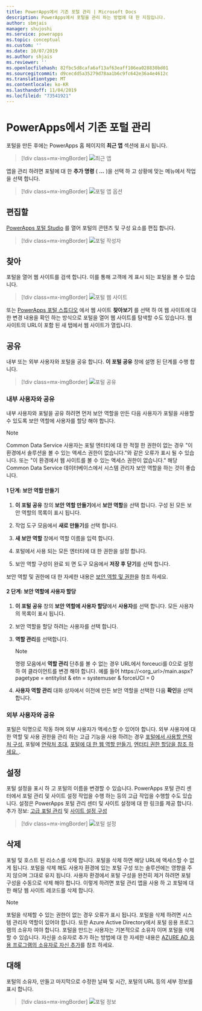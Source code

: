 ```yaml
---
title: PowerApps에서 기존 포털 관리 | Microsoft Docs
description: PowerApps에서 포털을 관리 하는 방법에 대 한 지침입니다.
author: sbmjais
manager: shujoshi
ms.service: powerapps
ms.topic: conceptual
ms.custom: ''
ms.date: 10/07/2019
ms.author: shjais
ms.reviewer: ''
ms.openlocfilehash: 82fbc5d8cafa6af13af63eaff106ea028830bd01
ms.sourcegitcommit: d9cecdd5a35279d78aa1b6c9fc642e36a4e4612c
ms.translationtype: MT
ms.contentlocale: ko-KR
ms.lasthandoff: 11/04/2019
ms.locfileid: "73541921"
---
```

# <a name="manage-existing-portals-in-powerapps"></a>PowerApps에서 기존 포털 관리

포털을 만든 후에는 PowerApps 홈 페이지의 **최근 앱** 섹션에 표시 됩니다.

> [!div class=mx-imgBorder]
> ![최근 앱](media/recent-apps.png "최근 앱")  

앱을 관리 하려면 포털에 대 한 **추가 명령** ( **...** )을 선택 하 고 상황에 맞는 메뉴에서 작업을 선택 합니다.

> [!div class=mx-imgBorder]
> ![포털 앱 옵션](media/portal-app-options.png "포털 앱 옵션")  

## <a name="edit"></a>편집할

[PowerApps 포털 Studio](portal-designer-anatomy.md) 를 열어 포털의 콘텐츠 및 구성 요소를 편집 합니다.  

> [!div class=mx-imgBorder]
> ![포털 작성자](media/portal-maker.png "포털 작성자")  

## <a name="browse"></a>찾아

포털을 열어 웹 사이트를 검색 합니다. 이를 통해 고객에 게 표시 되는 포털을 볼 수 있습니다.

> [!div class=mx-imgBorder]
> ![포털 웹 사이트](media/portal-website.png "포털 웹 사이트")  

또는 [PowerApps 포털 스튜디오](portal-designer-anatomy.md) 에서 웹 사이트 **찾아보기** 를 선택 하 여 웹 사이트에 대 한 변경 내용을 확인 하는 방식으로 포털을 열어 웹 사이트를 탐색할 수도 있습니다. 웹 사이트의 URL이 포함 된 새 탭에서 웹 사이트가 열립니다.

## <a name="share"></a>공유

내부 또는 외부 사용자와 포털을 공유 합니다. **이 포털 공유** 창에 설명 된 단계를 수행 합니다.

> [!div class=mx-imgBorder]
> ![포털 공유](media/share-portal.png "포털 공유")  

### <a name="share-with-internal-users"></a>내부 사용자와 공유

내부 사용자와 포털을 공유 하려면 먼저 보안 역할을 만든 다음 사용자가 포털을 사용할 수 있도록 보안 역할에 사용자를 할당 해야 합니다.

> [!NOTE]
> Common Data Service 사용자는 포털 엔터티에 대 한 적절 한 권한이 없는 경우 "이 환경에서 솔루션을 볼 수 있는 액세스 권한이 없습니다."와 같은 오류가 표시 될 수 있습니다. 또는 "이 환경에서 웹 사이트를 볼 수 있는 액세스 권한이 없습니다." 해당 Common Data Service 데이터베이스에서 시스템 관리자 보안 역할을 하는 것이 좋습니다.

#### <a name="step-1-create-a-security-role"></a>1 단계: 보안 역할 만들기

1.  **이 포털 공유** 창의 **보안 역할 만들기**에서 **보안 역할**을 선택 합니다. 구성 된 모든 보안 역할의 목록이 표시 됩니다.

2.  작업 도구 모음에서 **새로 만들기**를 선택 합니다.

3.  **새 보안 역할** 창에서 역할 이름을 입력 합니다.

4.  포털에서 사용 되는 모든 엔터티에 대 한 권한을 설정 합니다.

5.  보안 역할 구성이 완료 되 면 도구 모음에서 **저장 후 닫기**를 선택 합니다.

보안 역할 및 권한에 대 한 자세한 내용은 [보안 역할 및 권한](https://docs.microsoft.com/power-platform/admin/security-roles-privileges)을 참조 하세요.

#### <a name="step-2-assign-users-to-the-security-role"></a>2 단계: 보안 역할에 사용자 할당

1.  **이 포털 공유** 창의 **보안 역할에 사용자 할당**에서 **사용자**를 선택 합니다. 모든 사용자의 목록이 표시 됩니다.

2.  보안 역할을 할당 하려는 사용자를 선택 합니다.

3.  **역할 관리**를 선택합니다.

    > [!NOTE]
    > 명령 모음에서 **역할 관리** 단추를 볼 수 없는 경우 URL에서 forceuci를 0으로 설정 하 여 클라이언트를 변경 해야 합니다. 예를 들어 https://&lt;org\_url&gt;/main.aspx? pagetype = entitylist & etn = systemuser & forceUCI = 0

4.  **사용자 역할 관리** 대화 상자에서 이전에 만든 보안 역할을 선택한 다음 **확인**을 선택 합니다.

### <a name="share-with-external-users"></a>외부 사용자와 공유

포털은 익명으로 작동 하며 외부 사용자가 액세스할 수 있어야 합니다. 외부 사용자에 대 한 역할 및 사용 권한을 관리 하는 고급 기능을 사용 하려는 경우 [포털에서 사용할 연락처 구성](configure/configure-contacts.md), 포털에 [연락처 초대](configure/invite-contacts.md), [포털에 대 한 웹 역할 만들기](configure/create-web-roles.md), [엔터티 권한 할당을 참조 하세요. ](configure/assign-entity-permissions.md).  

## <a name="settings"></a>설정

포털 설정을 표시 하 고 포털의 이름을 변경할 수 있습니다. PowerApps 포털 관리 센터에서 포털 관리 및 사이트 설정 작업을 수행 하는 등의 고급 작업을 수행할 수도 있습니다. 설정은 PowerApps 포털 관리 센터 및 사이트 설정에 대 한 링크를 제공 합니다. 추가 정보: [고급 포털 관리](admin/admin-overview.md) 및 [사이트 설정 구성](configure/configure-site-settings.md)  

> [!div class=mx-imgBorder]
> ![포털 설정](media/portal-settings.png "포털 설정")  

## <a name="delete"></a>삭제

포털 및 호스트 된 리소스를 삭제 합니다. 포털을 삭제 하면 해당 URL에 액세스할 수 없게 됩니다. 포털을 삭제 해도 사용자 환경에 있는 포털 구성 또는 솔루션에는 영향을 주지 않으며 그대로 유지 됩니다.
사용자 환경에서 포털 구성을 완전히 제거 하려면 포털 구성을 수동으로 삭제 해야 합니다. 이렇게 하려면 포털 관리 앱을 사용 하 고 포털에 대 한 해당 웹 사이트 레코드를 삭제 합니다.

> [!NOTE]
> 포털을 삭제할 수 있는 권한이 없는 경우 오류가 표시 됩니다. 포털을 삭제 하려면 시스템 관리자 역할이 있어야 합니다. 또한 Azure Active Directory에서 포털 응용 프로그램의 소유자 여야 합니다. 포털을 만드는 사용자는 기본적으로 소유자 이며 포털을 삭제할 수 있습니다. 자신을 소유자로 추가 하는 방법에 대 한 자세한 내용은 [AZURE AD 응용 프로그램의 소유자로 자신 추가](admin/admin-overview.md#add-yourself-as-an-owner-of-the-azure-ad-application)를 참조 하세요.

## <a name="details"></a>대해

포털의 소유자, 만들고 마지막으로 수정한 날짜 및 시간, 포털의 URL 등의 세부 정보를 표시 합니다.

> [!div class=mx-imgBorder]
> ![포털 정보](media/portal-details.png "포털 정보")  

